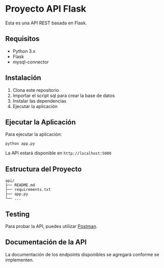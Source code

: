# Proyecto API Flask

Esta es una API REST basada en Flask.

## Requisitos

- Python 3.x
- Flask
- mysql-connector


## Instalación

1. Clona este repositorio
2. Importar el script sql para crear la base de datos
3. Instalar las dependencias
4. Ejecutar la aplicación


## Ejecutar la Aplicación

Para ejecutar la aplicación:

```
python app.py
```

La API estará disponible en `http://localhost:5000`

## Estructura del Proyecto

```
api/
├── README.md
├── requirements.txt
├── app.py
└── ...
```
## Testing

Para probar la API, puedes utilizar [Postman](https://www.postman.com/).

## Documentación de la API

La documentación de los endpoints disponibles se agregará conforme se implementen.

